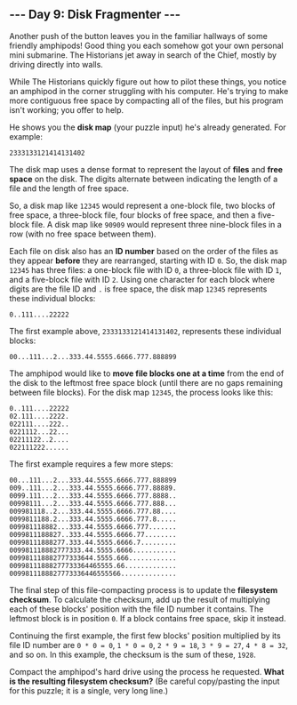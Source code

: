 ## --- Day 9: Disk Fragmenter ---

Another push of the button leaves you in the familiar hallways of some friendly amphipods! Good thing you each somehow got your own personal mini submarine. The Historians jet away in search of the Chief, mostly by driving directly into walls.

While The Historians quickly figure out how to pilot these things, you notice an amphipod in the corner struggling with his computer. He's trying to make more contiguous free space by compacting all of the files, but his program isn't working; you offer to help.

He shows you the **disk map** (your puzzle input) he's already generated. For example:

    2333133121414131402

The disk map uses a dense format to represent the layout of **files** and **free space** on the disk. The digits alternate between indicating the length of a file and the length of free space.

So, a disk map like ``12345`` would represent a one-block file, two blocks of free space, a three-block file, four blocks of free space, and then a five-block file. A disk map like ``90909`` would represent three nine-block files in a row (with no free space between them).

Each file on disk also has an **ID number** based on the order of the files as they appear **before** they are rearranged, starting with ID ``0``. So, the disk map ``12345`` has three files: a one-block file with ID ``0``, a three-block file with ID ``1``, and a five-block file with ID ``2``. Using one character for each block where digits are the file ID and ``.`` is free space, the disk map ``12345`` represents these individual blocks:

    0..111....22222

The first example above, ``2333133121414131402``, represents these individual blocks:

    00...111...2...333.44.5555.6666.777.888899

The amphipod would like to **move file blocks one at a time** from the end of the disk to the leftmost free space block (until there are no gaps remaining between file blocks). For the disk map ``12345``, the process looks like this:

    0..111....22222
    02.111....2222.
    022111....222..
    0221112...22...
    02211122..2....
    022111222......

The first example requires a few more steps:

    00...111...2...333.44.5555.6666.777.888899
    009..111...2...333.44.5555.6666.777.88889.
    0099.111...2...333.44.5555.6666.777.8888..
    00998111...2...333.44.5555.6666.777.888...
    009981118..2...333.44.5555.6666.777.88....
    0099811188.2...333.44.5555.6666.777.8.....
    009981118882...333.44.5555.6666.777.......
    0099811188827..333.44.5555.6666.77........
    00998111888277.333.44.5555.6666.7.........
    009981118882777333.44.5555.6666...........
    009981118882777333644.5555.666............
    00998111888277733364465555.66.............
    0099811188827773336446555566..............

The final step of this file-compacting process is to update the **filesystem checksum**. To calculate the checksum, add up the result of multiplying each of these blocks' position with the file ID number it contains. The leftmost block is in position ``0``. If a block contains free space, skip it instead.

Continuing the first example, the first few blocks' position multiplied by its file ID number are ``0 * 0 = 0``, ``1 * 0 = 0``, ``2 * 9 = 18``, ``3 * 9 = 27``, ``4 * 8 = 32``, and so on. In this example, the checksum is the sum of these, ``1928``.

Compact the amphipod's hard drive using the process he requested. **What is the resulting filesystem checksum?** (Be careful copy/pasting the input for this puzzle; it is a single, very long line.)

